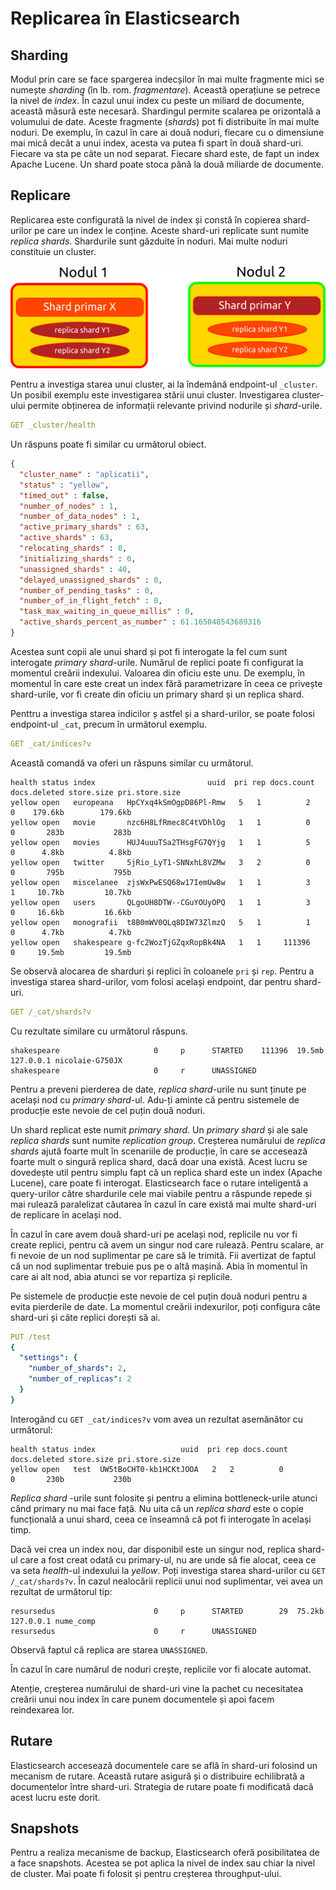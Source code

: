 # Replicarea în Elasticsearch

## Sharding

Modul prin care se face spargerea indecșilor în mai multe fragmente mici se numește *sharding* (în lb. rom. *fragmentare*). Această operațiune se petrece la nivel de *index*. În cazul unui index cu peste un miliard de documente, această măsură este necesară. Shardingul permite scalarea pe orizontală a volumului de date. Aceste fragmente (*shards*) pot fi distribuite în mai multe noduri. De exemplu, în cazul în care ai două noduri, fiecare cu o dimensiune mai mică decât a unui index, acesta va putea fi spart în două shard-uri. Fiecare va sta pe câte un nod separat.
Fiecare shard este, de fapt un index Apache Lucene. Un shard poate stoca până la două miliarde de documente.

## Replicare

Replicarea este configurată la nivel de index și constă în copierea shard-urilor pe care un index le conține. Aceste shard-uri replicate sunt numite *replica shards*. Shardurile sunt găzduite în noduri. Mai multe noduri constituie un cluster.

![](img/NoduriSharduriReplicare.png)

Pentru a investiga starea unui cluster, ai la îndemână endpoint-ul `_cluster`. Un posibil exemplu este investigarea stării unui cluster. Investigarea cluster-ului permite obținerea de informații relevante privind nodurile și *shard*-urile.

```yaml
GET _cluster/health
```

Un răspuns poate fi similar cu următorul obiect.

```json
{
  "cluster_name" : "aplicatii",
  "status" : "yellow",
  "timed_out" : false,
  "number_of_nodes" : 1,
  "number_of_data_nodes" : 1,
  "active_primary_shards" : 63,
  "active_shards" : 63,
  "relocating_shards" : 0,
  "initializing_shards" : 0,
  "unassigned_shards" : 40,
  "delayed_unassigned_shards" : 0,
  "number_of_pending_tasks" : 0,
  "number_of_in_flight_fetch" : 0,
  "task_max_waiting_in_queue_millis" : 0,
  "active_shards_percent_as_number" : 61.165048543689316
}
```

Acestea sunt copii ale unui shard și pot fi interogate la fel cum sunt interogate *primary shard*-urile. Numărul de replici poate fi configurat la momentul creării indexului. Valoarea din oficiu este unu. De exemplu, în momentul în care este creat un index fără parametrizare în ceea ce privește shard-urile, vor fi create din oficiu un primary shard și un replica shard.

Penttru a investiga starea indicilor ș astfel și a shard-urilor, se poate folosi endpoint-ul `_cat`, precum în următorul exemplu.

```yaml
GET _cat/indices?v
```

Această comandă va oferi un răspuns similar cu următorul.

```text
health status index                         uuid  pri rep docs.count docs.deleted store.size pri.store.size
yellow open   europeana   HpCYxq4kSmOgpD86Pl-Rmw   5   1          2            0    179.6kb        179.6kb
yellow open   movie       nzc6H8LfRmec8C4tVDhlOg   1   1          0            0       283b           283b
yellow open   movies      HUJ4uuuTSa2THsgFG7QYjg   1   1          5            0      4.8kb          4.8kb
yellow open   twitter     5jRio_LyT1-SNNxhL8VZMw   3   2          0            0       795b           795b
yellow open   miscelanee  zjsWxPwESQ68w17IemUw8w   1   1          3            1     10.7kb         10.7kb
yellow open   users       QLgoUH8DTW--CGuYOUyOPQ   1   1          3            0     16.6kb         16.6kb
yellow open   monografii  t8B0mWV0QLq8DIW73ZlmzQ   5   1          1            0      4.7kb          4.7kb
yellow open   shakespeare g-fc2WozTjGZqxRopBk4NA   1   1     111396            0     19.5mb         19.5mb
```

Se observă alocarea de sharduri și replici în coloanele `pri` și `rep`.
Pentru a investiga starea shard-urilor, vom folosi același endpoint, dar pentru shard-uri.

```yaml
GET /_cat/shards?v
```

Cu rezultate similare cu următorul răspuns.

```text
shakespeare                     0     p      STARTED    111396  19.5mb 127.0.0.1 nicolaie-G750JX
shakespeare                     0     r      UNASSIGNED
```

Pentru a preveni pierderea de date, *replica shard*-urile nu sunt ținute pe același nod cu *primary shard*-ul. Adu-ți aminte că pentru sistemele de producție este nevoie de cel puțin două noduri.

Un shard replicat este numit *primary shard*.
Un *primary shard* și ale sale *replica shards* sunt numite *replication group*. Creșterea numărului de *replica shards* ajută foarte mult în scenariile de producție, în care se accesează foarte mult o singură replica shard, dacă doar una există. Acest lucru se dovedește util pentru simplu fapt că un replica shard este un index (Apache Lucene), care poate fi interogat. Elasticsearch face o rutare inteligentă a query-urilor către shardurile cele mai viabile pentru a răspunde repede și mai rulează paralelizat căutarea în cazul în care există mai multe shard-uri de replicare în același nod.

În cazul în care avem două shard-uri pe același nod, replicile nu vor fi create replici, pentru că avem un singur nod care rulează. Pentru scalare, ar fi nevoie de un nod suplimentar pe care să le trimită. Fii avertizat de faptul că un nod suplimentar trebuie pus pe o altă mașină. Abia în momentul în care ai alt nod, abia atunci se vor repartiza și replicile.

Pe sistemele de producție este nevoie de cel puțin două noduri pentru a evita pierderile de date. La momentul creării indexurilor, poți configura câte shard-uri și câte replici dorești să ai.

```yaml
PUT /test
{
  "settings": {
    "number_of_shards": 2,
    "number_of_replicas": 2
  }
}
```

Interogând cu `GET _cat/indices?v` vom avea un rezultat asemănător cu următorul:

```text
health status index                   uuid  pri rep docs.count docs.deleted store.size pri.store.size
yellow open   test  UW5tBoCHT0-kb1HCKtJOOA   2   2          0            0       230b           230b

```

*Replica shard* -urile sunt folosite și pentru a elimina bottleneck-urile atunci când primary nu mai face față. Nu uita că un *replica shard* este o copie funcțională a unui shard, ceea ce înseamnă că pot fi interogate în același timp.

Dacă vei crea un index nou, dar disponibil este un singur nod, replica shard-ul care a fost creat odată cu primary-ul, nu are unde să fie alocat, ceea ce va seta *health*-ul indexului la *yellow*. Poți investiga starea shard-urilor cu `GET /_cat/shards?v`. În cazul nealocării replicii unui nod suplimentar, vei avea un rezultat de următorul tip:

```text
resursedus                      0     p      STARTED        29  75.2kb 127.0.0.1 nume_comp
resursedus                      0     r      UNASSIGNED
```

Observă faptul că replica are starea `UNASSIGNED`.

În cazul în care numărul de noduri crește, replicile vor fi alocate automat.

Atenție, creșterea numărului de shard-uri vine la pachet cu necesitatea creării unui nou index în care punem documentele și apoi facem reindexarea lor.

## Rutare

Elasticsearch accesează documentele care se află în shard-uri folosind un mecanism de rutare. Această rutare asigură și o distribuire echilibrată a documentelor între shard-uri. Strategia de rutare poate fi modificată dacă acest lucru este dorit.

## Snapshots

Pentru a realiza mecanisme de backup, Elasticsearch oferă posibilitatea de a face snapshots. Acestea se pot aplica la nivel de index sau chiar la nivel de cluster.
Mai poate fi folosit și pentru creșterea throughput-ului.
